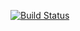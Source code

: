 [![Build Status](https://travis-ci.org/ID10T-Errors/signumd.svg)](https://travis-ci.org/ID10T-Errors/signumd)
